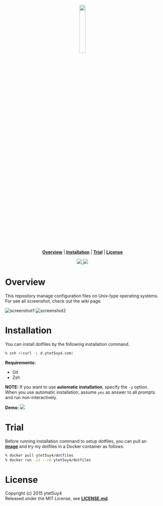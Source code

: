 <p align='center'>
<img width=20% src='https://raw.githubusercontent.com/wiki/ytet5uy4/dotfiles/img/dotfiles.png'>
</p>

<p align='center'>
<b><a href='#overview'>Overview</a></b>
|
<b><a href='#installation'>Installation</a></b>
|
<b><a href='#trial'>Trial</a></b>
|
<b><a href='#license'>License</a></b>
</p>

<p align='center'>
  <a href='//github.com/ytet5uy4/dotfiles/blob/master/LICENSE.md'>
    <img src='https://img.shields.io/github/license/mashape/apistatus.svg?style=flat-square'>
  </a>
  <img src='https://img.shields.io/badge/platform-GNU%2FLinux%20|%20Darwin-lightgrey.svg?style=flat-square'>
</p>


# Overview
This repository manage configuration files on Unix-type operating systems.
For see all screenshot, check out the wiki page.

![screenshot1]
![screenshot2]

# Installation
You can install dotfiles by the following installation command.

```zsh
% zsh <(curl -L d.ytet5uy4.com)
```

**Requirements:**
* Git
* Zsh

**NOTE:** If you want to use **automatic installation**,
specify the `-y` option. When you use automatic installation,
assume `yes` as answer to all prompts and run non-interactively.

**Demo:**
<a href="//asciinema.org/a/asz75pk2aqxwy5ttp1zvyxnxx" target="_blank"><img src="https://raw.githubusercontent.com/wiki/ytet5uy4/dotfiles/img/demo.png"></a>

# Trial
Before running installation command to setup dotfiles, you can pull
an **[image]** and try my dotfiles in a Docker container as follows.
```zsh
% docker pull ytet5uy4/dotfiles
% docker run -it --rm ytet5uy4/dotfiles
```

# License
Copyright (c) 2015 ytet5uy4  
Released under the MIT License, see **[LICENSE.md]**.

[screenshot1]: https://raw.githubusercontent.com/wiki/ytet5uy4/dotfiles/img/tmux.png
[screenshot2]: https://raw.githubusercontent.com/wiki/ytet5uy4/dotfiles/img/xmonad.png
[image]: //hub.docker.com/r/ytet5uy4/dotfiles
[LICENSE.md]: //github.com/ytet5uy4/dotfiles/blob/master/LICENSE.md
